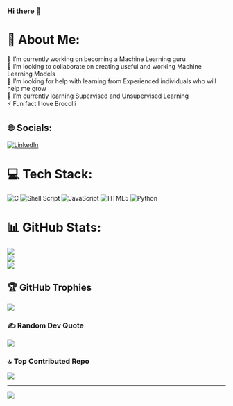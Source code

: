 ### Hi there 👋

# 💫 About Me:
🔭 I’m currently working on becoming a Machine Learning guru<br>👯 I’m looking to collaborate on creating useful and working Machine Learning Models<br>🤝 I’m looking for help with learning from Experienced individuals who will help me grow<br>🌱 I’m currently learning Supervised and Unsupervised Learning<br>⚡ Fun fact I love Brocolli


## 🌐 Socials:
[![LinkedIn](https://img.shields.io/badge/LinkedIn-%230077B5.svg?logo=linkedin&logoColor=white)](https://linkedin.com/in/Ashmith-Maddala) 

# 💻 Tech Stack:
![C](https://img.shields.io/badge/c-%2300599C.svg?style=flat&logo=c&logoColor=white) ![Shell Script](https://img.shields.io/badge/shell_script-%23121011.svg?style=flat&logo=gnu-bash&logoColor=white) ![JavaScript](https://img.shields.io/badge/javascript-%23323330.svg?style=flat&logo=javascript&logoColor=%23F7DF1E) ![HTML5](https://img.shields.io/badge/html5-%23E34F26.svg?style=flat&logo=html5&logoColor=white) ![Python](https://img.shields.io/badge/python-3670A0?style=flat&logo=python&logoColor=ffdd54)
# 📊 GitHub Stats:
![](https://github-readme-stats.vercel.app/api?username=AshmithMaddala&theme=dark&hide_border=false&include_all_commits=true&count_private=true)<br/>
![](https://github-readme-streak-stats.herokuapp.com/?user=AshmithMaddala&theme=dark&hide_border=false)<br/>
![](https://github-readme-stats.vercel.app/api/top-langs/?username=AshmithMaddala&theme=dark&hide_border=false&include_all_commits=true&count_private=true&layout=compact)

## 🏆 GitHub Trophies
![](https://github-profile-trophy.vercel.app/?username=AshmithMaddala&theme=radical&no-frame=false&no-bg=true&margin-w=4)

### ✍️ Random Dev Quote
![](https://quotes-github-readme.vercel.app/api?type=horizontal&theme=radical)

### 🔝 Top Contributed Repo
![](https://github-contributor-stats.vercel.app/api?username=AshmithMaddala&limit=5&theme=dark&combine_all_yearly_contributions=true)

---
[![](https://visitcount.itsvg.in/api?id=AshmithMaddala&icon=0&color=0)](https://visitcount.itsvg.in)

<!-- Proudly created with GPRM ( https://gprm.itsvg.in ) -->
